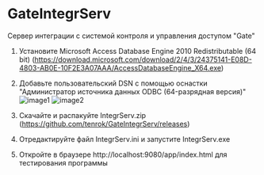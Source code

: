 # GateIntegrServ
Сервер интеграции с системой контроля и управления доступом "Gate"

1. Установите Microsoft Access Database Engine 2010 Redistributable (64 bit) (https://download.microsoft.com/download/2/4/3/24375141-E08D-4803-AB0E-10F2E3A07AAA/AccessDatabaseEngine_X64.exe)

2. Добавьте пользовательский DSN с помощью оснастки "Администратор источника данных ODBC (64-разрядная версия)"
![image1](https://user-images.githubusercontent.com/4740535/102286874-40124100-3f4a-11eb-8d5a-fdfaba89fc1e.png)
![image2](https://user-images.githubusercontent.com/4740535/102286906-4e605d00-3f4a-11eb-84a4-0f6a8d035315.png)

3. Скачайте и распакуйте IntegrServ.zip (https://github.com/tenrok/GateIntegrServ/releases)

4. Отредактируйте файл IntegrServ.ini и запустите IntegrServ.exe

5. Откройте в браузере http://localhost:9080/app/index.html для тестирования программы
